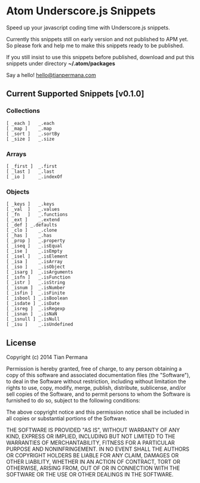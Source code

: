 # Atom Underscore.js Snippets

Speed up your javascript coding time with Underscore.js snippets.

Currently this snippets still on early version and not published to APM yet. So please fork and help me to make this snippets ready to be published.

If you still insist to use this snippets before published, download and put this snippets under directory **~/.atom/packages**

Say a hello! hello@tianpermana.com


## Current Supported Snippets [v0.1.0]

### Collections


```
[ _each ] 	_.each
[ _map ]	_.map
[ _sort ]	_.sortBy
[ _size ] 	_.size

```

### Arrays

```
[ _first ]	_.first
[ _last ]	_.last
[ _io ]		_.indexOf

```


### Objects

```
[ _keys ]	_.keys
[ _val	]	_.values
[ _fn	]	_.functions
[ _ext ]	_.extend
[ _def ] _.defaults
[ _clo ]	_.clone
[ _has ]	_.has
[ _prop ]	_.property
[ _iseq ]	_.isEqual
[ _ise ]	_.isEmpty
[ _isel ]	_.isElement
[ _isa ]	_.isArray
[ _iso ]	_.isObject
[ _isarg ]	_.isArguments
[ _isfn ]	_.isFunction
[ _istr ]	_.isString
[ _isnum ]	_.isNumber
[ _isfin ]	_.isFinite
[ _isbool ]	_.isBoolean
[ _isdate ]	_.isDate
[ _isreg ]	_.isRegexp
[ _isnan ]	_.isNaN
[ _isnull ]	_.isNull
[ _isu ]	_.isUndefined

```

## License

Copyright (c) 2014 Tian Permana

Permission is hereby granted, free of charge, to any person obtaining
a copy of this software and associated documentation files (the
"Software"), to deal in the Software without restriction, including
without limitation the rights to use, copy, modify, merge, publish,
distribute, sublicense, and/or sell copies of the Software, and to
permit persons to whom the Software is furnished to do so, subject to
the following conditions:

The above copyright notice and this permission notice shall be
included in all copies or substantial portions of the Software.

THE SOFTWARE IS PROVIDED "AS IS", WITHOUT WARRANTY OF ANY KIND,
EXPRESS OR IMPLIED, INCLUDING BUT NOT LIMITED TO THE WARRANTIES OF
MERCHANTABILITY, FITNESS FOR A PARTICULAR PURPOSE AND
NONINFRINGEMENT. IN NO EVENT SHALL THE AUTHORS OR COPYRIGHT HOLDERS BE
LIABLE FOR ANY CLAIM, DAMAGES OR OTHER LIABILITY, WHETHER IN AN ACTION
OF CONTRACT, TORT OR OTHERWISE, ARISING FROM, OUT OF OR IN CONNECTION
WITH THE SOFTWARE OR THE USE OR OTHER DEALINGS IN THE SOFTWARE.
